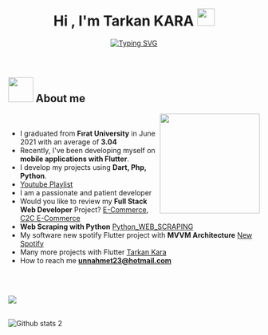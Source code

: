 <h1 align="center"><b>Hi , I'm Tarkan KARA </b><img src="https://media.giphy.com/media/hvRJCLFzcasrR4ia7z/giphy.gif" width="35"></h1>

<p align="center">
  <a href="https://git.io/typing-svg"><img src="https://readme-typing-svg.herokuapp.com?font=Fira+Code&weight=500&size=25&pause=500&color=1748EE&center=true&vCenter=true&width=533&lines=JR+Software+Engineer;Flutter+-+Dart+-+Firebase+-+RestAPI;PHP+-+Python+-+Git%26GitHub;HTML+-+CSS+-+JavaScript+-+Bootstrap" alt="Typing SVG" /></a>
</p>
<br>


## <img src = "https://user-images.githubusercontent.com/59411109/218849787-ecf80688-6f54-41b5-9ab8-78b8f02bd6fe.gif" width = 50px> **About me**

<img align="right" src="https://user-images.githubusercontent.com/59411109/218849448-91b19d83-cea6-437a-b5ff-89aa284b13d5.gif" width = 200px>




<br>

- I graduated from **Fırat University** in June 2021 with an average of **3.04**
- Recently, I've been developing myself on **mobile applications with Flutter**.
- I develop my projects using **Dart, Php, Python**.
- [Youtube Playlist](https://www.youtube.com/playlist?list=PLicJUFvZfrjZrNld03iFZP7fDDWDGxeLu)
- I am a passionate and patient developer
- Would you like to review my **Full Stack Web Developer** Project? [E-Commerce](https://github.com/TarkanKara/E-Ticaret), [C2C E-Commerce](https://github.com/TarkanKara/C2C_E-Ticaret/tree/main/E-Ticaret)
- **Web Scraping with Python** [Python_WEB_SCRAPING](https://github.com/TarkanKara/Python_WEB_SCRAPING)
- My software new spotify Flutter project with **MVVM Architecture** [New Spotify](https://github.com/TarkanKara/SpotifyUI_Api_MVVM) 
- Many more projects with Flutter [Tarkan Kara](https://github.com/TarkanKara)
- How to reach me **unnahmet23@hotmail.com**  

<br><br>

<img src="https://user-images.githubusercontent.com/73097560/115834477-dbab4500-a447-11eb-908a-139a6edaec5c.gif"><br><br>



![Github stats 2](https://github-readme-stats.vercel.app/api?username=TarkanKara&show_icons=true&theme=radical)

